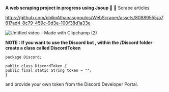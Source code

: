 **A web scraping project in progress using Jsoup 🍵**
💯 Scrape articles



https://github.com/philipAthanasopoulos/WebScraper/assets/80889555/a7817ad4-8c79-459c-9d3e-100f38d1a33e

![Untitled video - Made with Clipchamp (2)](https://github.com/philipAthanasopoulos/WebScraper/assets/80889555/405c60f5-717e-48b6-96e7-e81a43d8dd7f)



**NOTE : If you want to use the Discord bot , within the /Discord folder create a class called DiscordToken**


```
package Discord;

public class DiscordToken {
public final static String token = "";
}
```

and provide your own token from the Discord Developer Portal.
